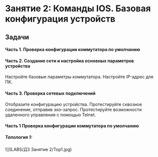 # Занятие 2: Команды IOS. Базовая конфигурация устройств
## Задачи
#### Часть 1. Проверка конфигурации коммутатора по умолчанию
#### Часть 2. Создание сети и настройка основных параметров устройства
Настройте базовые параметры коммутатора.
Настройте IP-адрес для ПК.
#### Часть 3. Проверка сетевых подключений
Отобразите конфигурацию устройства.
Протестируйте сквозное соединение, отправив эхо-запрос.
Протестируйте возможности удаленного управления с помощью Telnet.

#### Часть 1 Проверка конфигурации коммутатора по умолчанию
##### Топология 1:
![](LABS/ДЗ Занятие 2/Top1.jpg)
